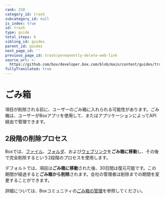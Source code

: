```yaml
---
rank: 250
category_id: trash
subcategory_id: null
is_index: true
id: trash
type: guide
total_steps: 6
sibling_id: guides
parent_id: guides
next_page_id: ''
previous_page_id: trash/permanently-delete-web-link
source_url: >-
  https://github.com/box/developer.box.com/blob/main/content/guides/trash/index.md
fullyTranslated: true
---
```

# ごみ箱

項目が削除される前に、ユーザーのごみ箱に入れられる可能性があります。ごみ箱は、ユーザーがBoxアプリを使用して、またはアプリケーションによってAPI経由で管理できます。

## 2段階の削除プロセス

Boxでは、[ファイル][files]、[フォルダ][folders]、および[ウェブリンク][web links]を**ごみ箱に移動**し、その後で完全削除するという2段階のプロセスを使用します。

デフォルトでは、項目は**ごみ箱に移動**された後、30日間は復元可能です。この期間が経過すると**ごみ箱から削除**されます。会社の管理者は削除までの期間を変更することができます。

詳細については、Boxコミュニティの[ごみ箱の管理][Managing Trash]を参照してください。

[files]: e://delete_files_id

[folders]: e://delete_folders_id

[web links]: e://delete_web_links_id

<!-- i18n-enable localize-links -->

[Managing Trash]: https://support.box.com/hc/ja/articles/360044196093-ごみ箱の管理

<!-- i18n-disable localize-links -->
